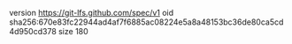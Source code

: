 version https://git-lfs.github.com/spec/v1
oid sha256:670e83fc22944ad4af7f6885ac08224e5a8a48153bc36de80ca5cd4d950cd378
size 180
